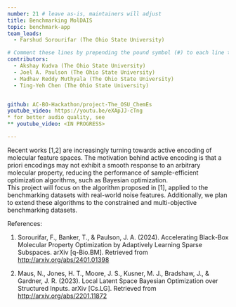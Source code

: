 ```yaml
---
number: 21 # leave as-is, maintainers will adjust
title: Benchmarking MolDAIS
topic: benchmark-app
team_leads:
  - Farshud Sorourifar (The Ohio State University)

# Comment these lines by prepending the pound symbol (#) to each line to hide these elements
contributors:
  - Akshay Kudva (The Ohio State University)
  - Joel A. Paulson (The Ohio State University)
  - Madhav Reddy Muthyala (The Ohio State University)
  - Ting-Yeh Chen (The Ohio State University)


github: AC-BO-Hackathon/project-The_OSU_ChemEs
youtube_video: https://youtu.be/eXApJJ-cTng
* for better audio quality, see
** youtube_video: <IN PROGRESS> 

---
```


Recent works [1,2] are increasingly turning towards active encoding of molecular feature spaces. The motivation behind active encoding is that a priori encodings may not exhibit a smooth response to an arbitrary molecular property, reducing the performance of sample-efficient optimization algorithms, such as Bayesian optimization.    
This project will focus on the algorithm proposed in [1], applied to the benchmarking datasets with real-world noise features. Additionally, we plan to extend these algorithms to the constrained and multi-objective benchmarking datasets.

References:

1. Sorourifar, F., Banker, T., & Paulson, J. A. (2024). Accelerating Black-Box Molecular Property Optimization by Adaptively Learning Sparse Subspaces. arXiv [q-Bio.BM]. Retrieved from http://arxiv.org/abs/2401.01398

2. Maus, N., Jones, H. T., Moore, J. S., Kusner, M. J., Bradshaw, J., & Gardner, J. R. (2023). Local Latent Space Bayesian Optimization over Structured Inputs. arXiv [Cs.LG]. Retrieved from http://arxiv.org/abs/2201.11872
